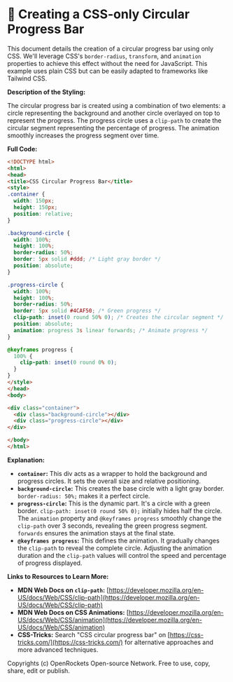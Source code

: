 # 🐞 Creating a CSS-only Circular Progress Bar


This document details the creation of a circular progress bar using only CSS.  We'll leverage CSS's `border-radius`, `transform`, and `animation` properties to achieve this effect without the need for JavaScript.  This example uses plain CSS but can be easily adapted to frameworks like Tailwind CSS.


**Description of the Styling:**

The circular progress bar is created using a combination of two elements: a circle representing the background and another circle overlayed on top to represent the progress.  The progress circle uses a `clip-path` to create the circular segment representing the percentage of progress. The animation smoothly increases the progress segment over time.


**Full Code:**

```html
<!DOCTYPE html>
<html>
<head>
<title>CSS Circular Progress Bar</title>
<style>
.container {
  width: 150px;
  height: 150px;
  position: relative;
}

.background-circle {
  width: 100%;
  height: 100%;
  border-radius: 50%;
  border: 5px solid #ddd; /* Light gray border */
  position: absolute;
}

.progress-circle {
  width: 100%;
  height: 100%;
  border-radius: 50%;
  border: 5px solid #4CAF50; /* Green progress */
  clip-path: inset(0 round 50% 0); /* Creates the circular segment */
  position: absolute;
  animation: progress 3s linear forwards; /* Animate progress */
}

@keyframes progress {
  100% {
    clip-path: inset(0 round 0% 0);
  }
}
</style>
</head>
<body>

<div class="container">
  <div class="background-circle"></div>
  <div class="progress-circle"></div>
</div>

</body>
</html>
```

**Explanation:**

* **`container`:** This div acts as a wrapper to hold the background and progress circles.  It sets the overall size and relative positioning.
* **`background-circle`:** This creates the base circle with a light gray border.  `border-radius: 50%;` makes it a perfect circle.
* **`progress-circle`:** This is the dynamic part.  It's a circle with a green border.  `clip-path: inset(0 round 50% 0);` initially hides half the circle. The `animation` property and `@keyframes progress` smoothly change the `clip-path` over 3 seconds, revealing the green progress segment.  `forwards` ensures the animation stays at the final state.
* **`@keyframes progress`:** This defines the animation. It gradually changes the `clip-path` to reveal the complete circle. Adjusting the animation duration and the `clip-path` values will control the speed and percentage of progress displayed.


**Links to Resources to Learn More:**

* **MDN Web Docs on `clip-path`:** [https://developer.mozilla.org/en-US/docs/Web/CSS/clip-path](https://developer.mozilla.org/en-US/docs/Web/CSS/clip-path)
* **MDN Web Docs on CSS Animations:** [https://developer.mozilla.org/en-US/docs/Web/CSS/animation](https://developer.mozilla.org/en-US/docs/Web/CSS/animation)
* **CSS-Tricks:** Search "CSS circular progress bar" on [https://css-tricks.com/](https://css-tricks.com/) for alternative approaches and more advanced techniques.


Copyrights (c) OpenRockets Open-source Network. Free to use, copy, share, edit or publish.

